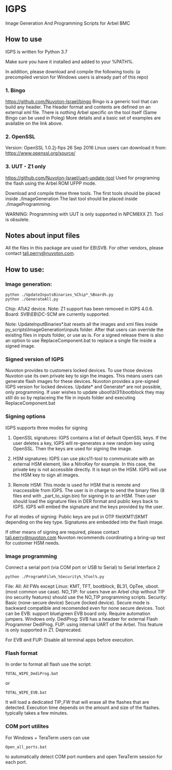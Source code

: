 # IGPS
Image Generation And Programming Scripts for Arbel BMC

## How to use
IGPS is written for Python 3.7

Make sure you have it installed and added to your %PATH%.

In addition, please download and compile the following tools:
(a precompiled version for Windows users is already part of this repo)

### 1.	Bingo
https://github.com/Nuvoton-Israel/bingo
Bingo is a generic tool that can build any header. 
The Header format and contents are defined on an external xml file.
There is nothing Arbel specific on the tool itself (Same Bingo can be used in Poleg)
More details and a basic set of examples are available on the link above.

### 2.	OpenSSL
Version: OpenSSL 1.0.2j-fips  26 Sep 2016
Linux users can download it from:
https://www.openssl.org/source/

### 3.	UUT - Z1 only
https://github.com/Nuvoton-Israel/uart-update-tool
Used for programing the flash using the Arbel ROM UFPP mode.

Download and compile these three tools. The first tools should be placed inside ./ImageGeneration
The last tool should be placed inside ./ImageProgramming.

WARNING: Programming with UUT is only supported in  NPCM8XX Z1. Tool is obsulete.

## Notes about input files
All the files in this package are used for EB\SVB. For other vendors, please contact tali.perry@nuvoton.com. 

## How to use:

### Image generation:
```
python ./UpdateInputsBinaries_%Chip*_%Board%.py
python ./GenerateAll.py
```
Chip:  A1\A2 device.  Note: Z1 support has been removed in IGPS 4.0.6.
Board: SVB\EB\DC-SCM are currently supported. 

Note: UpdateInputBinaries*.bat resets all the images and xml files inside py_scripts\ImageGeneration\inputs folder.
After that users can override the existing files in inputs folder, or use as is.
For a signed release there is also an option to use ReplaceComponent.bat to replace a single file inside a
signed image.

### Signed version of IGPS
Nuvoton provides to customers locked devices.
To use those devices Nuvoton use its own private key to sign the images.
This means users can generate flash images for these devices.
Nuvoton provides a pre-signed IGPS version for locked devices.
Update* and Generate* are not possible, only programming.
If user wishes to update uboot\bl31\bootblock they may still do so by replaceing the file in inputs folder and executing ReplaceComponent.bat

### Signing options
IGPS supports three modes for signing

1. OpenSSL signatures:
   IGPS contains a list of default OpenSSL keys.
   If the user deletes a key, IGPS will re-generates a new random key using OpenSSL.
   Then the keys are used for signing the image.   

2. HSM signatures:
   IGPS can use pkcs11-tool to communicate with an external HSM element, like a NitroKey for example.
   In this case, the private key is not accessible directly. It is kept on the HSM.
   IGPS will use the HSM key to sign all images.
   
3. Remote HSM:
   This mode is used for HSM that is remote and inaccessible from IGPS.
   The user is in charge to send the binary files (8 files end with _part_to_sign.bin)
   for signing in to an HSM.
   Then user should load the signature files in DER format and public keys back to IGPS.
   IGPS will embed the signature and the keys provided by the user.    

For all modes of signing:
   Public keys are put in OTP file\KMT\SKMT depending on the key type.
   Signatures are embedded into the flash image.

   
   If other means of signing are required, please contact tali.perry@nuvoton.com
   Nuvoton recommends coordinating a bring-up test for customer HSM needs.

### Image programming
Connect a serial port (via COM port or USB to Serial) to Serial Interface 2

```
python ./Program%File%_%Security%_%Tool%.py
```

File: 
	All: All FWs except Linux: KMT, TFT, bootblock, BL31, OpTee, uboot. (most common use case).
	NO_TIP: for users have an Arbel chip without TIP (no security features) should use the NO_TIP programming scripts.
Security: 
	Basic (none-secure device)
	Secure (locked device). Secure mode is backward compatible and recomended even for none secure devices.
Tool: can be 
	EVB: support blue\green EVB board only. Require automation jumpers. Windows only.
	DediProg: SVB has a headaer for external Flash Programmer DediProg.
	FUP: using internal UART of the Arbel. This feature is only supported in Z1. Deprecated.

For EVB and FUP: Disable all terminal apps before execution.

### Flash format

In order to format all flash use the script:
```
TOTAL_WIPE_DediProg.bat
```

or
```
TOTAL_WIPE_EVB.bat
```

It will load a dedicated TIP_FW that will erase all the flashes that are detected.
Execution time depends on the amount and size of the flashes. typically takes a few minutes.

### COM port utilites
For Windows + TeraTerm users can use
```
Open_all_ports.bat
```

to automatically detect COM port numbers and open TeraTerm session for each port.